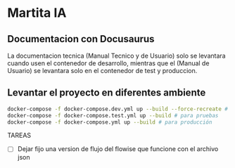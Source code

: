 # Martita IA

## Documentacion con Docusaurus
La documentacion tecnica (Manual Tecnico y de Usuario) solo se levantara cuando usen el contenedor de desarrollo, mientras que el (Manual de Usuario) se levantara solo en el contenedor de test y produccion.



## Levantar el proyecto en diferentes ambiente

```bash
docker-compose -f docker-compose.dev.yml up --build --force-recreate # para desarrollo
docker-compose -f docker-compose.test.yml up --build # para pruebas
docker-compose -f docker-compose.yml up --build # para producción

```
TAREAS
- [ ] Dejar fijo una version de flujo del flowise que funcione con el archivo json